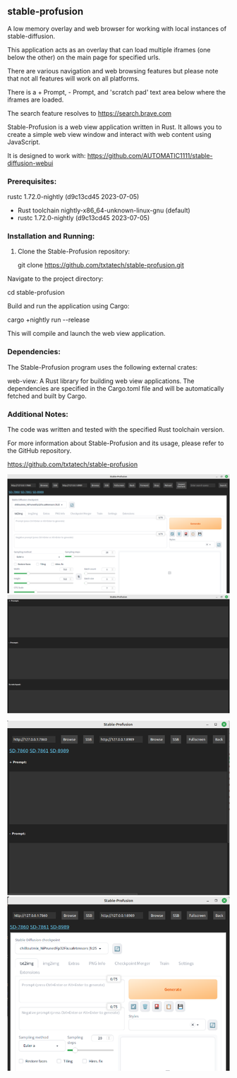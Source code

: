 ## stable-profusion

A low memory overlay and web browser for working with local instances of stable-diffusion.

This application acts as an overlay that can load multiple iframes (one below the other) on the main page for specified urls.

There are various navigation and web browsing features but please note that not all features will work on all platforms. 

There is a + Prompt, - Prompt, and 'scratch pad' text area below where the iframes are loaded.

The search feature resolves to https://search.brave.com

Stable-Profusion is a web view application written in Rust. It allows you to create a simple web view window and interact with web content using JavaScript.

It is designed to work with: https://github.com/AUTOMATIC1111/stable-diffusion-webui

### Prerequisites:

rustc 1.72.0-nightly (d9c13cd45 2023-07-05)

- Rust toolchain nightly-x86_64-unknown-linux-gnu (default)
- rustc 1.72.0-nightly (d9c13cd45 2023-07-05)



### Installation and Running:

1. Clone the Stable-Profusion repository:


   git clone https://github.com/txtatech/stable-profusion.git

Navigate to the project directory:

cd stable-profusion

Build and run the application using Cargo:

cargo +nightly run --release

This will compile and launch the web view application.

### Dependencies:

The Stable-Profusion program uses the following external crates:

web-view: A Rust library for building web view applications.
The dependencies are specified in the Cargo.toml file and will be automatically fetched and built by Cargo.

### Additional Notes:

The code was written and tested with the specified Rust toolchain version.

For more information about Stable-Profusion and its usage, please refer to the GitHub repository.

https://github.com/txtatech/stable-profusion

![Example Image 1](https://github.com/txtatech/stable-profusion/blob/main/s-p-Example-1.png)
![Example Image 2](https://github.com/txtatech/stable-profusion/blob/main/s-p-Example-2.png)

![Small Window Example Image 1](https://github.com/txtatech/stable-profusion/blob/main/s-p1.png)
![Small Window Example Image 2](https://github.com/txtatech/stable-profusion/blob/main/s-p2.png)
